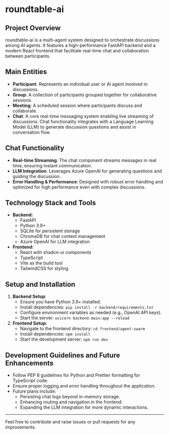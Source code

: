 # roundtable-ai

## Project Overview
roundtable-ai is a multi-agent system designed to orchestrate discussions among AI agents. It features a high-performance FastAPI backend and a modern React frontend that facilitate real-time chat and collaboration between participants.

## Main Entities
- **Participant**: Represents an individual user or AI agent involved in discussions.
- **Group**: A collection of participants grouped together for collaborative sessions.
- **Meeting**: A scheduled session where participants discuss and collaborate.
- **Chat**: A core real-time messaging system enabling live streaming of discussions. Chat functionality integrates with a Language Learning Model (LLM) to generate discussion questions and assist in conversation flow.

## Chat Functionality
- **Real-time Streaming**: The chat component streams messages in real time, ensuring instant communication.
- **LLM Integration**: Leverages Azure OpenAI for generating questions and guiding the discussion.
- **Error Handling & Performance**: Designed with robust error handling and optimized for high performance even with complex discussions.

## Technology Stack and Tools
- **Backend:** 
  - FastAPI  
  - Python 3.9+  
  - SQLite for persistent storage  
  - ChromaDB for chat context management  
  - Azure OpenAI for LLM integration
- **Frontend:** 
  - React with shadcn-ui components  
  - TypeScript  
  - Vite as the build tool  
  - TailwindCSS for styling

## Setup and Installation
1. **Backend Setup**:
    - Ensure you have Python 3.9+ installed.
    - Install dependencies: `pip install -r backend/requirements.txt`
    - Configure environment variables as needed (e.g., OpenAI API keys).
    - Start the server: `uvicorn backend.main:app --reload`
2. **Frontend Setup**:
    - Navigate to the frontend directory: `cd frontend/agent-swarm`
    - Install dependencies: `npm install`
    - Start the development server: `npm run dev`
  
## Development Guidelines and Future Enhancements
- Follow PEP 8 guidelines for Python and Prettier formatting for TypeScript code.
- Ensure proper logging and error handling throughout the application.
- Future plans include:
  - Persisting chat logs beyond in-memory storage.
  - Enhancing routing and navigation in the frontend.
  - Expanding the LLM integration for more dynamic interactions.

---

Feel free to contribute and raise issues or pull requests for any improvements.
